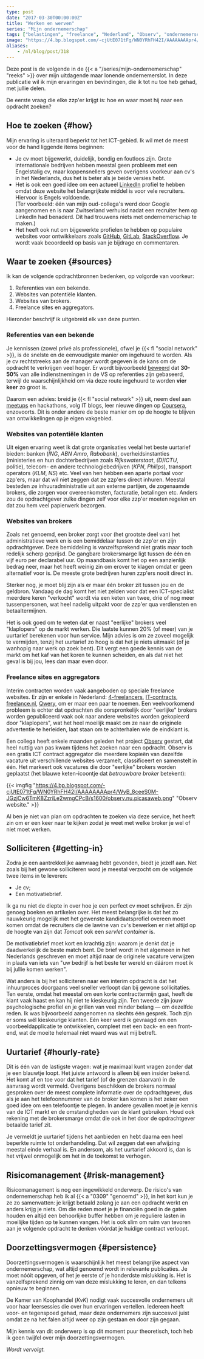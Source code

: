 ```yaml
---
type: post
date: "2017-03-30T00:00:00Z"
title: "Werken en werven"
series: "Mijn ondernemerschap"
tags: ["belastingen", "freelance", "Nederland", "Observ", "ondernemerschap", "werk", "Yktoo Solutions"]
image: "https://4.bp.blogspot.com/-cjUtE071tFg/WN0YRhFH42I/AAAAAAAApr4/WyB_8ceeS0M-JGzjCw6TmK8ZzriLe2wmgCPcB/s1600/observ.nu.picasaweb.png"
aliases:
    - /nl/blog/post/318
---
```


Deze post is de volgende in de {{< a "/series/mijn-ondernemerschap" "reeks" >}} over mijn uitdagende maar lonende ondernemerslot. In deze publicatie wil ik mijn ervaringen en bevindingen, die ik tot nu toe heb gehad, met jullie delen.

De eerste vraag die elke zzp'er krijgt is: hoe en waar moet hij naar een opdracht zoeken?

<!--more-->

## Hoe te zoeken {#how}

Mijn ervaring is uiteraard beperkt tot het ICT-gebied. Ik wil met de meest voor de hand liggende items beginnen:

* Je cv moet bijgewerkt, duidelijk, bondig en foutloos zijn. Grote internationale bedrijven hebben meestal geen probleem met een Engelstalig cv, maar koppensnellers geven overigens voorkeur aan cv's in het Nederlands, dus het is beter als je beide versies hebt.
* Het is ook een goed idee om een actueel [LinkedIn](https://www.linkedin.com/) profiel te hebben omdat deze website het belangrijkste middel is voor vele recruiters. Hiervoor is Engels voldoende.<br>
(Ter voorbeeld: één van mijn oud-collega's werd door Google aangenomen en is naar Zwitserland verhuisd nadat een recruiter hem op LinkedIn had benaderd. Dit had trouwens niets met ondernemerschap te maken.)
* Het heeft ook nut om bijgewerkte profielen te hebben op populaire websites voor ontwikkelaars zoals [GitHub](https://github.com/), [GitLab](https://gitlab.com/), [StackOverflow](https://stackoverflow.com/). Je wordt vaak beoordeeld op basis van je bijdrage en commentaren.

## Waar te zoeken {#sources}

Ik kan de volgende opdrachtbronnen bedenken, op volgorde van voorkeur:

1. Referenties van een bekende.
2. Websites van potentiële klanten.
3. Websites van brokers.
4. Freelance sites en aggregators.

Hieronder beschrijf ik uitgebreid elk van deze punten.

### Referenties van een bekende

Je kennissen (zowel privé als professionele), ofwel je {{< fl "social network" >}}, is de snelste en de eenvoudigste manier om ingehuurd te worden. Als je cv rechtstreeks aan de manager wordt gegeven is de kans om de opdracht te verkrijgen veel hoger. Er wordt bijvoorbeeld [beweerd](https://papers.ssrn.com/sol3/papers.cfm?abstract_id=2441471) dat **30-50%** van alle indienstnemingen in de VS op referenties zijn gebaseerd, terwijl de waarschijnlijkheid om via deze route ingehuurd te worden **vier keer** zo groot is.

Daarom een advies: breid je {{< fl "social network" >}} uit, neem deel aan [meetups](https://www.meetup.com/) en hackathons, volg IT blogs, leer nieuwe dingen op [Coursera](https://www.coursera.org/), enzovoorts. Dit is onder andere de beste manier om op de hoogte te blijven van ontwikkelingen op je eigen vakgebied.

### Websites van potentiële klanten

Uit eigen ervaring weet ik dat grote organisaties veelal het beste uurtarief bieden: banken (*ING*, *ABN Amro*, *Rabobank*), overheidsinstanties (ministeries en hun dochterbedrijven zoals *Rijkswaterstaat*, *(D)ICTU*, politie), telecom- en andere technologiebedrijven (*KPN*, *Philips*), transport operators (*KLM*, *NS*) etc. Veel van hen hebben een aparte portaal voor zzp'ers, maar dat wil niet zeggen dat ze zzp'ers direct inhuren. Meestal besteden ze inhuuradministratie uit aan externe partijen, de zogenaamde brokers, die zorgen voor overeenkomsten, facturatie, betalingen etc. Anders zou de opdrachtgever zulke dingen zelf voor elke zzp'er moeten regelen en dat zou hem veel papierwerk bezorgen.

### Websites van brokers

Zoals net genoemd, een broker zorgt voor (het grootste deel van) het administratieve werk en is een bemiddelaar tussen de zzp'er en zijn opdrachtgever. Deze bemiddeling is vanzelfsprekend niet gratis maar toch redelijk scherp geprijsd. De gangbare brokersmarge ligt tussen de één en vijf euro per declarabel uur. Op maandbasis komt het op een aanzienlijk bedrag neer, maar het heeft weinig zin om erover te klagen omdat er geen alternatief voor is. De meeste grote bedrijven huren zzp'ers nooit direct in.

Sterker nog, je moet blij zijn als er maar één broker zit tussen jou en de geldbron. Vandaag de dag komt het niet zelden voor dat een ICT-specialist meerdere keren "verkocht" wordt via een keten van twee, drie of nog meer tussenpersonen, wat heel nadelig uitpakt voor de zzp'er qua verdiensten en betaaltermijnen.

Het is ook goed om te weten dat er naast "eerlijke" brokers veel "klaplopers" op de markt werken. Die laatste kunnen 20% (of meer) van je uurtarief berekenen voor hun service. Mijn advies is om ze zoveel mogelijk te vermijden, tenzij het uurtarief zo hoog is dat het je niets uitmaakt (of je wanhopig naar werk op zoek bent). Dit vergt een goede kennis van de markt om het kaf van het koren te kunnen scheiden, en als dat niet het geval is bij jou, lees dan maar even door.

### Freelance sites en aggregators

Interim contracten worden vaak aangeboden op speciale freelance websites. Er zijn er enkele in Nederland: [4-freelancers](https://www.4-freelancers.nl/), [IT-contracts](https://www.it-contracts.nl/), [freelance.nl](https://www.freelance.nl/), [Qwery](https://www.qwery.nl/), om er maar een paar te noemen. Een veelvoorkomend probleem is echter dat opdrachten die oorspronkelijk door "eerlijke" brokers worden gepubliceerd vaak ook naar andere websites worden gekopieerd door "klaplopers", wat het heel moeilijk maakt om ze naar de originele advertentie te herleiden, laat staan om te achterhalen wie de eindklant is.

Een collega heeft enkele maanden geleden het project [Observ](https://observ.nu/) gestart, dat heel nuttig van pas kwam tijdens het zoeken naar een opdracht. Observ is een gratis ICT contract aggregator die meerdere kopieën van dezelfde vacature uit verschillende websites verzamelt, classificeert en samenstelt in één. Het markeert ook vacatures die door "eerlijke" brokers worden geplaatst (het blauwe keten-icoontje dat *betrouwbare broker* betekent):

{{< imgfig "https://4.bp.blogspot.com/-cjUtE071tFg/WN0YRhFH42I/AAAAAAAApr4/WyB_8ceeS0M-JGzjCw6TmK8ZzriLe2wmgCPcB/s1600/observ.nu.picasaweb.png" "Observ website." >}}

Al ben je niet van plan om opdrachten te zoeken via deze service, het heeft zin om er een keer naar te kijken zodat je weet met welke broker je wel of niet moet werken.

## Solliciteren {#getting-in}

Zodra je een aantrekkelijke aanvraag hebt gevonden, biedt je jezelf aan. Net zoals bij het gewone solliciteren word je meestal verzocht om de volgende twee items in te leveren:

* Je cv;
* Een motivatiebrief.

Ik ga nu niet de diepte in over hoe je een perfect cv moet schrijven. Er zijn genoeg boeken en artikelen over. Het meest belangrijke is dat het zo nauwkeurig mogelijk met het gewenste kandidaatsprofiel overeen moet komen omdat de recruiters die de lawine van cv's bewerken er niet altijd op de hoogte van zijn dat *Tomcat* ook een *servlet container* is.

De motivatiebrief moet kort en krachtig zijn: waarom je denkt dat je daadwerkelijk de beste match bent. De brief wordt in het algemeen in het Nederlands geschreven en moet altijd naar de originele vacature verwijzen in plaats van iets van "uw bedrijf is het beste ter wereld en dáárom moet ik bij jullie komen werken".

Wat anders is bij het solliciteren naar een interim opdracht is dat het inhuurproces doorgaans veel sneller verloopt dan bij gewone sollicitaties. Ten eerste, omdat het meestal om een korte contracttermijn gaat, heeft de klant vaak haast en kan hij niet te kieskeurig zijn. Ten tweede zijn jouw psychologische profiel en je grillen van veel minder belang — om dezelfde reden. Ik was bijvoorbeeld aangenomen na slechts één gesprek. Toch zijn er soms wél kieskeurige klanten. Eén keer werd ik gevraagd om een voorbeeldapplicatie te ontwikkelen, compleet met een back- en een front-end, wat de moeite helemaal niet waard was wat mij betreft.

## Uurtarief {#hourly-rate}

Dit is één van de lastigste vragen: wat je maximaal kunt vragen zonder dat je een blauwtje loopt. Het juiste antwoord is alleen bij een insider bekend. Het komt af en toe voor dat het tarief (of de grenzen daarvan) in de aanvraag wordt vermeld. Overigens beschikken de brokers normaal gesproken over de meest complete informatie over de opdrachtgever, dus als je aan het telefoonnummer van de broker kan komen is het zeker een goed idee om een telefoontje te plegen. In andere gevallen moet je je kennis van de ICT markt en de omstandigheden van de klant gebruiken. Houd ook rekening met de brokersmarge omdat die ook in het door de opdrachtgever betaalde tarief zit.

Je vermeldt je uurtarief tijdens het aanbieden en hebt daarna een heel beperkte ruimte tot onderhandeling. Dat wil zeggen dat een afwijzing meestal einde verhaal is. En andersom, als het uurtarief akkoord is, dan is het vrijwel onmogelijk om het in de toekomst te verhogen.

## Risicomanagement {#risk-management}

Risicomanagement is nog een ingewikkeld onderwerp. De risico's van ondernemerschap heb ik al {{< a "0309" "genoemd" >}}, in het kort kun je ze zo samenvatten: je krijgt betaald zolang je aan een opdracht werkt en anders krijg je niets. Om die reden moet je je financiën goed in de gaten houden en altijd een behoorlijke buffer hebben om je reguliere lasten in moeilijke tijden op te kunnen vangen. Het is ook slim om ruim van tevoren aan je volgende opdracht te denken vóórdat je huidige contract verloopt.

## Doorzettingsvermogen {#persistence}

Doorzettingsvermogen is waarschijnlijk het meest belangrijke aspect van ondernemerschap, wat altijd genoemd wordt in relevante publicaties. Je moet nóóit opgeven, of het je eerste of je honderdste mislukking is. Het is vanzelfsprekend zinnig om van deze mislukking te leren, en dan telkens opnieuw te beginnen.

De Kamer van Koophandel (*KvK*) nodigt vaak succesvolle ondernemers uit voor haar leersessies die over hun ervaringen vertellen. Iedereen heeft voor- en tegenspoed gehad, maar deze ondernemers zijn succesvol juist omdat ze na het falen altijd weer op zijn gestaan en door zijn gegaan.

Mijn kennis van dit onderwerp is op dit moment puur theoretisch, toch heb ik geen twijfel over mijn doorzettingsvermogen.

*Wordt vervolgt.*
